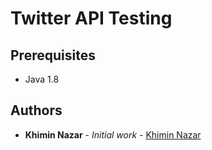 # Twitter API Testing

 ## Prerequisites
 * Java 1.8

## Authors
* **Khimin Nazar** - *Initial work* - [Khimin Nazar](https://github.com/Mentorship077/MentProject)